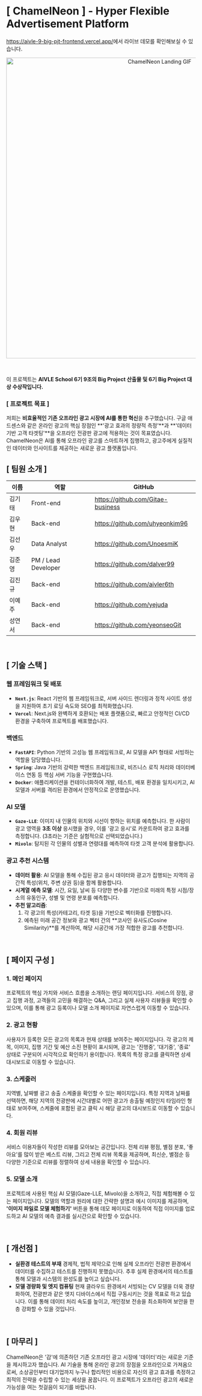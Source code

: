 # [ ChamelNeon ] - Hyper Flexible Advertisement Platform


  <a href="https://aivle-9-big-pjt-frontend.vercel.app/" target="_blank">https://aivle-9-big-pjt-frontend.vercel.app/</a>에서 라이브 데모를 확인해보실 수 있습니다.


<p align="center">
  <img src="public/landing-image.gif" alt="ChamelNeon Landing GIF" width="800"/>
</p>

<br/>

이 프로젝트는 **AIVLE School 6기 9조의 Big Project 산출물 및 6기 Big Project 대상 수상작입니다.**

### [ 프로젝트 목표 ]

저희는 **비효율적인 기존 오프라인 광고 시장에 AI를 통한 혁신**을 추구했습니다. 구글 애드센스와 같은 온라인 광고의 핵심 장점인 **'광고 효과의 정량적 측정'**과 **'데이터 기반 고객 타겟팅'**을 오프라인 전광판 광고에 적용하는 것이 목표였습니다. ChamelNeon은 AI를 통해 오프라인 광고를 스마트하게 집행하고, 광고주에게 실질적인 데이터와 인사이트를 제공하는 새로운 광고 플랫폼입니다.

## [ 팀원 소개 ]

| 이름 | 역할 | GitHub |
| --- | --- | --- |
| 김기태 | Front-end | https://github.com/Gitae-business |
| 김우현 | Back-end | https://github.com/uhyeonkim96 |
| 김선우 | Data Analyst | https://github.com/UnoesmiK |
| 김준영 | PM / Lead Developer | https://github.com/dalver99 |
| 김진규 | Back-end | https://github.com/aivler6th |
| 이예주 | Back-end | https://github.com/yejuda |
| 성연서 | Back-end | https://github.com/yeonseoGit |

<br/>

##  [ 기술 스택 ]

### 웹 프레임워크 및 배포
- **`Next.js`**: React 기반의 웹 프레임워크로, 서버 사이드 렌더링과 정적 사이트 생성을 지원하여 초기 로딩 속도와 SEO를 최적화했습니다.
- **`Vercel`**: Next.js와 완벽하게 호환되는 배포 플랫폼으로, 빠르고 안정적인 CI/CD 환경을 구축하여 프로젝트를 배포했습니다.

### 백엔드
- **`FastAPI`**: Python 기반의 고성능 웹 프레임워크로, AI 모델을 API 형태로 서빙하는 역할을 담당했습니다.
- **`Spring`**: Java 기반의 강력한 백엔드 프레임워크로, 비즈니스 로직 처리와 데이터베이스 연동 등 핵심 서버 기능을 구현했습니다.
- **`Docker`**: 애플리케이션을 컨테이너화하여 개발, 테스트, 배포 환경을 일치시키고, AI 모델과 서버를 격리된 환경에서 안정적으로 운영했습니다.

### AI 모델
- **`Gaze-LLE`**: 이미지 내 인물의 위치와 시선이 향하는 위치를 예측합니다. 한 사람이 광고 영역을 **3초 이상** 응시했을 경우, 이를 '광고 응시'로 카운트하여 광고 효과를 측정합니다. (3초라는 기준은 실험적으로 선택되었습니다.)
- **`Mivolo`**: 탐지된 각 인물의 성별과 연령대를 예측하여 타겟 고객 분석에 활용합니다.

### 광고 추천 시스템
- **데이터 활용**: AI 모델을 통해 수집된 광고 응시 데이터와 광고가 집행되는 지역의 공간적 특성(위치, 주변 상권 등)을 함께 활용합니다.
- **시계열 예측 모델**: 시간, 요일, 날씨 등 다양한 변수를 기반으로 미래의 특정 시점/장소의 유동인구, 성별 및 연령 분포를 예측합니다.
- **추천 알고리즘**:
    1. 각 광고의 특성(카테고리, 타겟 등)을 기반으로 벡터화를 진행합니다.
    2. 예측된 미래 공간 정보와 광고 벡터 간의 **코사인 유사도(Cosine Similarity)**를 계산하여, 해당 시공간에 가장 적합한 광고를 추천합니다.

<br/>

## [ 페이지 구성 ]

### 1. 메인 페이지
프로젝트의 핵심 가치와 서비스 흐름을 소개하는 랜딩 페이지입니다. 서비스의 장점, 광고 집행 과정, 고객들의 고민을 해결하는 Q&A, 그리고 실제 사용자 리뷰들을 확인할 수 있으며, 이를 통해 광고 등록이나 모델 소개 페이지로 자연스럽게 이동할 수 있습니다.

### 2. 광고 현황
사용자가 등록한 모든 광고의 목록과 현재 상태를 보여주는 페이지입니다. 각 광고의 제목, 이미지, 집행 기간 및 예산 소진 현황이 표시되며, 광고는 '진행중', '대기중', '종료' 상태로 구분되어 시각적으로 확인하기 용이합니다. 목록의 특정 광고를 클릭하면 상세 대시보드로 이동할 수 있습니다.

### 3. 스케줄러
지역별, 날짜별 광고 송출 스케줄을 확인할 수 있는 페이지입니다. 특정 지역과 날짜를 선택하면, 해당 지역의 전광판에 시간대별로 어떤 광고가 송출될 예정인지 타임라인 형태로 보여주며, 스케줄에 포함된 광고 클릭 시 해당 광고의 대시보드로 이동할 수 있습니다.

### 4. 회원 리뷰
서비스 이용자들이 작성한 리뷰를 모아보는 공간입니다. 전체 리뷰 평점, 별점 분포, '좋아요'를 많이 받은 베스트 리뷰, 그리고 전체 리뷰 목록을 제공하며, 최신순, 별점순 등 다양한 기준으로 리뷰를 정렬하여 상세 내용을 확인할 수 있습니다.

### 5. 모델 소개
프로젝트에 사용된 핵심 AI 모델(Gaze-LLE, Mivolo)을 소개하고, 직접 체험해볼 수 있는 페이지입니다. 모델의 역할과 원리에 대한 간략한 설명과 예시 이미지를 제공하며, **'이미지 파일로 모델 체험하기'** 버튼을 통해 데모 페이지로 이동하여 직접 이미지를 업로드하고 AI 모델의 예측 결과를 실시간으로 확인할 수 있습니다.

<br/>

## [ 개선점 ]

- **실환경 테스트의 부재**
경제적, 법적 제약으로 인해 실제 오프라인 전광판 환경에서 데이터를 수집하고 테스트를 진행하지 못했습니다. 추후 실제 환경에서의 테스트를 통해 모델과 시스템의 완성도를 높이고 싶습니다.
- **모델 경량화 및 엣지 컴퓨팅**
현재 클라우드 환경에서 서빙되는 CV 모델을 더욱 경량화하여, 전광판과 같은 엣지 디바이스에서 직접 구동시키는 것을 목표로 하고 있습니다. 이를 통해 데이터 처리 속도를 높이고, 개인정보 전송을 최소화하여 보안을 한층 강화할 수 있을 것입니다.

<br/>

## [ 마무리 ]
ChamelNeon은 '감'에 의존하던 기존 오프라인 광고 시장에 '데이터'라는 새로운 기준을 제시하고자 했습니다. AI 기술을 통해 온라인 광고의 장점을 오프라인으로 가져옴으로써, 소상공인부터 대기업까지 누구나 합리적인 비용으로 자신의 광고 효과를 측정하고 최적의 전략을 수립할 수 있는 세상을 꿈꿉니다. 이 프로젝트가 오프라인 광고의 새로운 가능성을 여는 첫걸음이 되기를 바랍니다.
